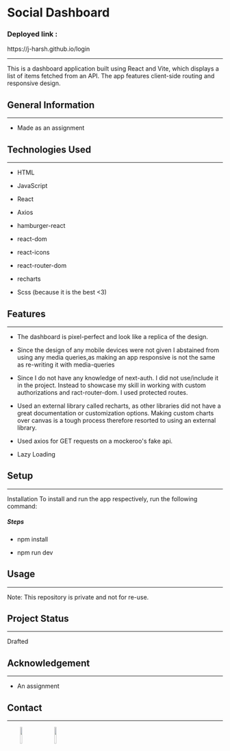 <h1>Social Dashboard</h1>
<h3>Deployed link :</h3> <href>https://j-harsh.github.io/login</href>
<hr><p>This is a dashboard application built using React and Vite, which displays a list of items fetched from an API. The app features client-side routing and responsive design.</p><h2>General Information</h2>
<hr><ul>
<li>Made as an assignment</li>
</ul><h2>Technologies Used</h2>
<hr><ul>
<li>HTML</li>
</ul><ul>
<li>JavaScript</li>
</ul><ul>
<li>React</li>
</ul><ul>
<li>Axios</li>
</ul><ul>
<li>hamburger-react</li>
</ul><ul>
<li>react-dom</li>
</ul><ul>
<li>react-icons</li>
</ul><ul>
<li>react-router-dom</li>
</ul><ul>
<li>recharts</li>
</ul><ul>
<li>Scss (because it is the best &lt;3)</li>
</ul><h2>Features</h2>
<hr><ul>
<li>The dashboard is pixel-perfect and look like a replica of the design.</li>
</ul><ul>
<li>Since the design of any mobile devices were not given I abstained from using any media queries,as making an app responsive is not the same as re-writing it with media-queries</li>
</ul><ul>
<li>Since I do not have any knowledge of next-auth. I did not use/include it in the project. Instead to showcase my skill in working with custom authorizations and ract-router-dom. I used protected routes.</li>
</ul><ul>
<li>Used an external library called recharts, as other libraries did not have a great documentation or customization options. Making custom charts over canvas is a tough process therefore resorted to using an external library.</li>
</ul><ul>
<li>Used axios for GET requests on a mockeroo's fake api.</li>
</ul><ul>
<li>Lazy Loading</li>
</ul><h2>Setup</h2>
<hr><p>Installation
To install and run the app respectively, run the following command:</p><h5>Steps</h5><ul>
<li>npm install</li>
</ul><ul>
<li>npm run dev</li>
</ul><h2>Usage</h2>
<hr><p>Note: This repository is private and not for re-use.</p><h2>Project Status</h2>
<hr><p>Drafted</p><h2>Acknowledgement</h2>
<hr><ul>
<li>An assignment</li>
</ul><h2>Contact</h2>
<hr><p><span style="margin-right: 30px;"></span><a href="www.linked.com/in/harsh2001"><img target="_blank" src="https://cdn.jsdelivr.net/gh/devicons/devicon/icons/linkedin/linkedin-original.svg" style="width: 10%;"></a><span style="margin-right: 30px;"></span><a href="www.github.com/j-harsh"><img target="_blank" src="https://cdn.jsdelivr.net/gh/devicons/devicon/icons/github/github-original.svg" style="width: 10%;"></a></p>
